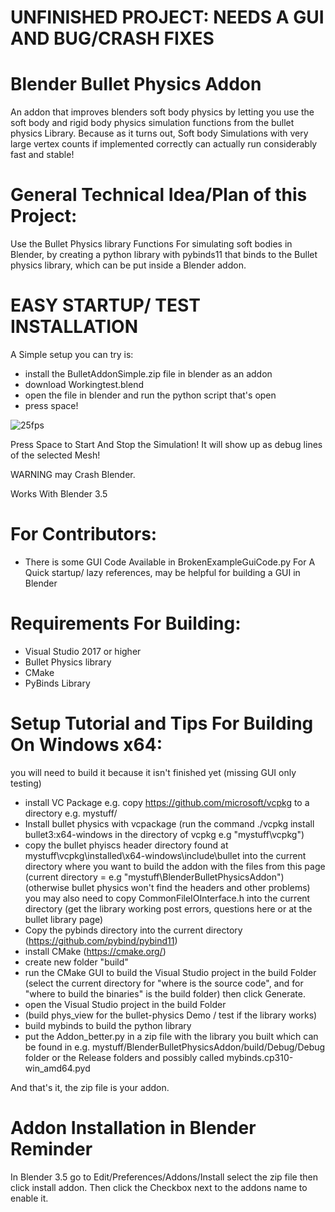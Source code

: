 # UNFINISHED PROJECT: NEEDS A GUI AND BUG/CRASH FIXES
# Blender Bullet Physics Addon
An addon that improves blenders soft body physics by letting you use the soft body and rigid body physics simulation functions from the bullet physics Library.
Because as it turns out, Soft body Simulations with very large vertex counts if implemented correctly can actually run considerably fast and stable!

# General Technical Idea/Plan of this Project:
Use the Bullet Physics library Functions For simulating soft bodies in Blender, by creating a python library with pybinds11 that binds to the Bullet physics library, which can be put inside a Blender addon.

# EASY STARTUP/ TEST INSTALLATION
A Simple setup you can try is:
- install the BulletAddonSimple.zip file in blender as an addon
- download Workingtest.blend
- open the file in blender and run the python script that's open
- press space!

![25fps](https://github.com/ENR813/BlenderBulletPhysicsAddon/assets/50517527/7126508f-ab43-4b2c-9224-b066e387fceb)

Press Space to Start And Stop the Simulation! It will show up as debug lines of the selected Mesh!

WARNING may Crash Blender.

Works With Blender 3.5

# For Contributors:
- There is some GUI Code Available in BrokenExampleGuiCode.py For A Quick startup/ lazy references, may be helpful for building a GUI in Blender 

# Requirements For Building:
- Visual Studio 2017 or higher
- Bullet Physics library
- CMake
- PyBinds Library
# Setup Tutorial and Tips For Building On Windows x64:
you will need to build it because it isn't finished yet (missing GUI only testing)
- install VC Package e.g. copy https://github.com/microsoft/vcpkg to a directory e.g. mystuff/
- Install bullet physics with vcpackage (run the command ./vcpkg install bullet3:x64-windows in the directory of vcpkg e.g "mystuff\vcpkg\")
- copy the bullet phyiscs header directory found at mystuff\vcpkg\installed\x64-windows\include\bullet into the current directory where you want to build the addon with the files from this page (current directory = e.g "mystuff\BlenderBulletPhysicsAddon\")
  (otherwise bullet physics won't find the headers and other problems) 
  you may also need to copy CommonFileIOInterface.h into the current directory
  (get the library working post errors, questions here or at the bullet library page)
- Copy the pybinds directory into the current directory (https://github.com/pybind/pybind11)
- install CMake (https://cmake.org/)
- create new folder "build"
- run the CMake GUI to build the Visual Studio project in the build Folder (select the current directory for "where is the source code", and for "where to build the binaries" is the build folder) then click Generate.
- open the Visual Studio project in the build Folder
- (build phys_view for the bullet-physics Demo / test if the library works)
- build mybinds to build the python library
- put the Addon_better.py in a zip file with the library you built which can be found in e.g. mystuff/BlenderBulletPhysicsAddon/build/Debug/Debug folder or the Release folders and possibly called mybinds.cp310-win_amd64.pyd

And that's it, the zip file is your addon.

# Addon Installation in Blender Reminder
In Blender 3.5 go to Edit/Preferences/Addons/Install select the zip file then click install addon. Then click the Checkbox next to the addons name to enable it.
